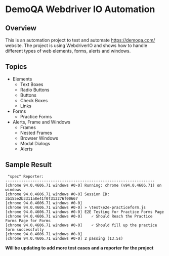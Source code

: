 # DemoQA Webdriver IO Automation
## Overview
This is an automation project to test and automate https://demoqa.com/ website.
The project is using WebdriverIO and shows how to handle different types of web elements, forms, alerts and windows.
## Topics
- Elements
  - Text Boxes
  - Radio Buttons
  - Buttons
  - Check Boxes
  - Links
- Forms
  - Practice Forms
- Alerts, Frame and Windows
  - Frames
  - Nested Frames
  - Browser Windows
  - Modal Dialogs
  - Alerts
## Sample Result
```
 "spec" Reporter:
------------------------------------------------------------------
[chrome 94.0.4606.71 windows #0-0] Running: chrome (v94.0.4606.71) on windows
[chrome 94.0.4606.71 windows #0-0] Session ID: 3b155e2b3311a8e41f0f313276f00667
[chrome 94.0.4606.71 windows #0-0]
[chrome 94.0.4606.71 windows #0-0] » \test\e2e-practiceform.js
[chrome 94.0.4606.71 windows #0-0] E2E Testing for Practice Forms Page
[chrome 94.0.4606.71 windows #0-0]    ✓ Should Reach the Practice Forms Page for Forms
[chrome 94.0.4606.71 windows #0-0]    ✓ Should fill up the practice form successfully
[chrome 94.0.4606.71 windows #0-0]
[chrome 94.0.4606.71 windows #0-0] 2 passing (13.5s)
```
**Will be updating to add more test cases and a reporter for the project**
